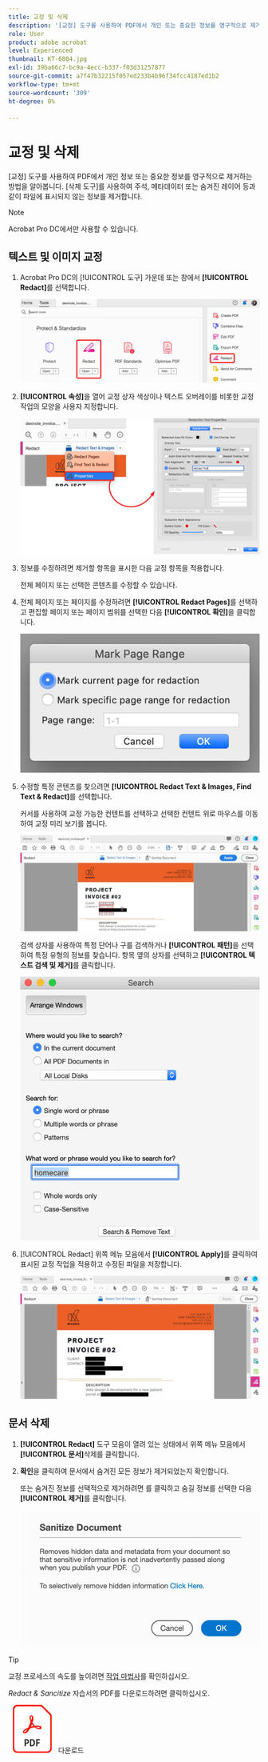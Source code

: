 ```yaml
---
title: 교정 및 삭제
description: '[교정] 도구를 사용하여 PDF에서 개인 또는 중요한 정보를 영구적으로 제거하는 방법 알아보기'
role: User
product: adobe acrobat
level: Experienced
thumbnail: KT-6804.jpg
exl-id: 39ba66c7-bc9a-4ecc-b337-f03d31257877
source-git-commit: a7f47b32215f057ed233b4b96f34fcc4187ed1b2
workflow-type: tm+mt
source-wordcount: '309'
ht-degree: 0%

---
```


# 교정 및 삭제

[교정] 도구를 사용하여 PDF에서 개인 정보 또는 중요한 정보를 영구적으로 제거하는 방법을 알아봅니다. [삭제 도구]를 사용하여 주석, 메타데이터 또는 숨겨진 레이어 등과 같이 파일에 표시되지 않는 정보를 제거합니다.

>[!NOTE]
>
>Acrobat Pro DC에서만 사용할 수 있습니다.

## 텍스트 및 이미지 교정

1. Acrobat Pro DC의 [!UICONTROL 도구] 가운데 또는 창에서 **[!UICONTROL Redact]**&#x200B;를 선택합니다.

   ![Redact 1단계](../assets/Redact_1.png)

1. **[!UICONTROL 속성]**&#x200B;을 열어 교정 상자 색상이나 텍스트 오버레이를 비롯한 교정 작업의 모양을 사용자 지정합니다.

   ![Redact 2단계](../assets/Redact_2.png)

1. 정보를 수정하려면 제거할 항목을 표시한 다음 교정 항목을 적용합니다.

   전체 페이지 또는 선택한 콘텐츠를 수정할 수 있습니다.

1. 전체 페이지 또는 페이지를 수정하려면 **[!UICONTROL Redact Pages]**&#x200B;를 선택하고 편집할 페이지 또는 페이지 범위를 선택한 다음 **[!UICONTROL 확인]**&#x200B;을 클릭합니다.

   ![Redact 4단계](../assets/Redact_3.png)

1. 수정할 특정 콘텐츠를 찾으려면 **[!UICONTROL Redact Text &amp; Images, Find Text &amp; Redact]**&#x200B;를 선택합니다.

   커서를 사용하여 교정 가능한 컨텐트를 선택하고 선택한 컨텐트 위로 마우스를 이동하여 교정 미리 보기를 봅니다.

   ![Redact 5a](../assets/Redact_4.png)

   검색 상자를 사용하여 특정 단어나 구를 검색하거나 **[!UICONTROL 패턴]**&#x200B;을 선택하여 특정 유형의 정보를 찾습니다. 항목 옆의 상자를 선택하고 **[!UICONTROL 텍스트 검색 및 제거]**&#x200B;를 클릭합니다.

   ![Redact 5b](../assets/Redact_5.png)

1. [!UICONTROL Redact] 위쪽 메뉴 모음에서 **[!UICONTROL Apply]**&#x200B;를 클릭하여 표시된 교정 작업을 적용하고 수정된 파일을 저장합니다.

   ![Redact 단계 6](../assets/Redact_6.png)

## 문서 삭제

1. **[!UICONTROL Redact]** 도구 모음이 열려 있는 상태에서 위쪽 메뉴 모음에서 **[!UICONTROL 문서]**&#x200B;삭제를 클릭합니다.

1. **확인**&#x200B;을 클릭하여 문서에서 숨겨진 모든 정보가 제거되었는지 확인합니다.

   또는 숨겨진 정보를 선택적으로 제거하려면 를 클릭하고 숨길 정보를 선택한 다음 **[!UICONTROL 제거]**&#x200B;를 클릭합니다.

   ![2단계 삭제](../assets/Redact_7.png)

>[!TIP]
>
>교정 프로세스의 속도를 높이려면 [작업 마법사](../advanced-tasks/action.md)를 확인하십시오.

*Redact &amp; Sancitize* 자습서의 PDF를 다운로드하려면 클릭하십시오.

[![Redact 및 Sanitize 자습서](../assets/acrobat_PDF_96.png)](../assets/AcrobatDCRedact.pdf) 다운로드

